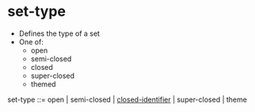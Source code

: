 # set-type
+ Defines the type of a set
+ One of:
    + open
    + semi-closed
    + closed
    + super-closed
    + themed

set-type ::= open | semi-closed | [closed-identifier](closed-identifier.md) | super-closed | theme
